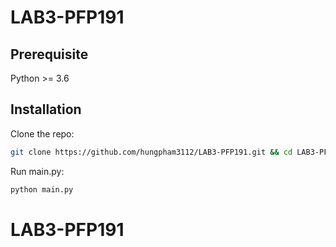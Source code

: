 # LAB3-PFP191

## Prerequisite

Python >= 3.6

## Installation

Clone the repo:

```sh
git clone https://github.com/hungpham3112/LAB3-PFP191.git && cd LAB3-PFP191
```

Run main.py:

```python
python main.py
```
# LAB3-PFP191
